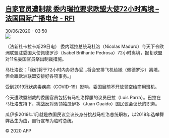 <!--1593489234000-->
[自家官员遭制裁 委内瑞拉要求欧盟大使72小时离境 – 法国国际广播电台 - RFI](http://www.rfi.fr//cn/contenu/20200630-%E8%87%AA%E5%AE%B6%E5%AE%98%E5%91%98%E9%81%AD%E5%88%B6%E8%A3%81-%E5%A7%94%E5%86%85%E7%91%9E%E6%8B%89%E8%A6%81%E6%B1%82%E6%AC%A7%E7%9B%9F%E5%A4%A7%E4%BD%BF72%E5%B0%8F%E6%97%B6%E7%A6%BB%E5%A2%83)
------

<div>30/06/2020 - 03:50</div><img src="https://s.rfi.fr/media/display/49f955c8-ba7a-11ea-9f9a-005056a964fe/w:310/p:16x9/int0004b.200630095002.jpg"><div class="t-content__body u-clearfix"><div class="m-interstitial"></div><p>（法新社卡拉卡斯29日电）    委内瑞拉总统马杜洛（Nicolas Maduro）今天下令欧洲联盟驻委国大使佩德罗沙（Isabel Brilhante Pedrosa）72小时离境，报复欧盟对11名委国官员祭出制裁措施。</p><p>    马杜洛说：「我们将于72小时内办好办妥…将会安排飞机给她（佩德罗沙）离境，但会跟欧洲联盟安排好各项事务。」</p><p>    受到2019冠状病毒疾病（COVID-19）影响，委国目前不开放领空给商用班机。</p><p>    今天遭欧盟制裁的委国官员包括有马杜洛撑腰的议员巴拉（Luis Parra）。巴拉在马杜洛支持下，挑战反对派领袖瓜伊多（Juan Guaido）国民议会议长的职务。</p><p>    瓜伊多2019年1月就是依国民议会议长身分挑战马杜洛总统职权，以2018年选举舞弊丛生为由，自行宣布为临时总统。</p><p class="t-copyright">© 2020 AFP</p>        </div>
